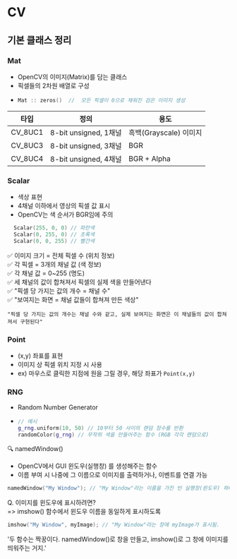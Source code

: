 # CV
## 기본 클래스 정리
### Mat
- OpenCV의 이미지(Matrix)를 담는 클래스
- 픽셀들의 2차원 배열로 구성
- ``` C++
  Mat :: zeros()  //  모든 픽셀이 0으로 채워진 검은 이미지 생성
  ```
| 타입 | 정의 | 용도 |
|------|---|-------|
|CV_8UC1|	8-bit unsigned, 1채널|흑백(Grayscale) 이미지|
|CV_8UC3|	8-bit unsigned, 3채널|BGR|
|CV_8UC4|	8-bit unsigned, 4채널|BGR + Alpha|

### Scalar
- 색상 표현
- 4채널 이하에서 영상의 픽셀 값 표시
- OpenCV는 색 순서가 BGR임에 주의
``` C++
  Scalar(255, 0, 0) // 파란색
  Scalar(0, 255, 0) // 초록색
  Scalar(0, 0, 255) // 빨간색
  ```
✅ 이미지 크기 = 전체 픽셀 수 (위치 정보)<br>
✅ 각 픽셀 = 3개의 채널 값 (색 정보)<br>
✅ 각 채널 값 = 0~255 (명도)<br>
✅ 세 채널의 값이 합쳐져서 픽셀의 실제 색을 만들어낸다<br>
✅ "픽셀 당 가지는 값의 개수 = 채널 수"<br>
✅ "보여지는 화면 = 채널 값들이 합쳐져 만든 색상"<br>

``` "픽셀 당 가지는 값의 개수는 채널 수와 같고, 실제 보여지는 화면은 이 채널들의 값이 합쳐져서 구현된다" ```

### Point
- (x,y) 좌표를 표현
- 이미지 상 픽셀 위치 지정 시 사용
- ex) 마우스로 클릭한 지점에 원을 그릴 경우, 해당 좌표가 ``` Point(x,y) ```

### RNG
- Random Number Generator
- ``` C++
  // 예시
  g_rng.uniform(10, 50) // 10부터 50 사이의 랜덤 정수를 반환
  randomColor(g_rng) // 무작위 색을 만들어주는 함수 (RGB 각각 랜덤으로)
  ```

🔍 namedWindow()
- OpenCV에서 GUI 윈도우(실행창) 를 생성해주는 함수
- 이름 부여 시 나중에 그 이름으로 이미지를 출력하거나, 이벤트를 연결 가능
``` cpp
namedWindow("My Window"); // "My Window"라는 이름을 가진 빈 실행창(윈도우) 하나가 생성됨.
```
<pr>
Q. 이미지를 윈도우에 표시하려면?<br>
=> imshow() 함수에서 윈도우 이름을 동일하게 표시하도록

``` cpp
imshow("My Window", myImage); // "My Window"라는 창에 myImage가 표시됨.
```
'두 함수는 짝꿍이다.
namedWindow()로 창을 만들고, imshow()로 그 창에 이미지를 띄워주는 거지.'

